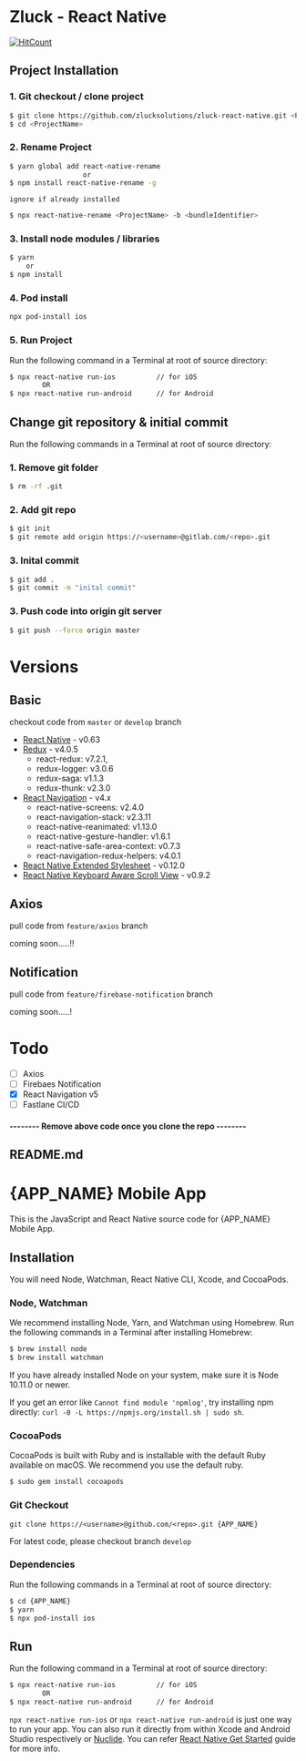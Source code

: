 # Zluck - React Native
[![HitCount](http://hits.dwyl.com/imchintan/zluck-react-native.svg?style=flat-square)](http://hits.dwyl.com/imchintan/zluck-react-native)
## Project Installation
### 1. Git checkout / clone project
```sh
$ git clone https://github.com/zlucksolutions/zluck-react-native.git <ProjectName>
$ cd <ProjectName>
```
### 2. Rename Project  
```sh
$ yarn global add react-native-rename
                  or
$ npm install react-native-rename -g
```
`ignore if already installed`
```sh
$ npx react-native-rename <ProjectName> -b <bundleIdentifier>
```
### 3. Install node modules / libraries
```sh
$ yarn  
    or  
$ npm install
```
### 4. Pod install
```sh
npx pod-install ios
```
### 5. Run Project

Run the following command in a Terminal at root of source directory:

```sh
$ npx react-native run-ios          // for iOS
        OR
$ npx react-native run-android      // for Android
```

## Change git repository & initial commit 
Run the following commands in a Terminal at root of source directory:

### 1. Remove git folder
```sh
$ rm -rf .git
```
### 2. Add git repo 
```sh
$ git init
$ git remote add origin https://<username>@gitlab.com/<repo>.git
```
### 3. Inital commit
```sh
$ git add .
$ git commit -m "inital commit"
```
### 3. Push code into origin git server
```sh
$ git push --force origin master
```
# Versions
## Basic 
checkout code from `master` or `develop` branch
- [React Native](https://reactnative.dev/docs/getting-started)  - v0.63
- [Redux](https://redux.js.org/introduction/getting-started) - v4.0.5
  - react-redux: v7.2.1, 
  - redux-logger: v3.0.6
  - redux-saga: v1.1.3
  - redux-thunk: v2.3.0
- [React Navigation](https://reactnavigation.org/docs/4.x/getting-started)  - v4.x
  - react-native-screens: v2.4.0
  - react-navigation-stack: v2.3.11 
  - react-native-reanimated: v1.13.0
  - react-native-gesture-handler: v1.6.1
  - react-native-safe-area-context: v0.7.3
  - react-navigation-redux-helpers: v4.0.1
- [React Native Extended Stylesheet](https://github.com/vitalets/react-native-extended-stylesheet) - v0.12.0
- [React Native Keyboard Aware Scroll View](https://github.com/APSL/react-native-keyboard-aware-scroll-view) - v0.9.2
## Axios 
pull code from `feature/axios` branch

coming soon.....!!

## Notification 
pull code from `feature/firebase-notification` branch

coming soon.....!

# Todo
- [ ] Axios
- [ ] Firebaes Notification
- [x] React Navigation v5
- [ ] Fastlane  CI/CD

#### -------- Remove above code once you clone the repo --------


README.md
------------ 

# {APP_NAME} Mobile App
This is the JavaScript and React Native source code for {APP_NAME} Mobile App.


## Installation
You will need Node, Watchman, React Native CLI, Xcode, and CocoaPods.

### Node, Watchman

We recommend installing Node, Yarn, and Watchman using Homebrew. Run the following commands in a Terminal after installing Homebrew:

```sh
$ brew install node
$ brew install watchman
```

If you have already installed Node on your system, make sure it is Node 10.11.0 or newer.

If you get an error like `Cannot find module 'npmlog'`, try installing npm directly: `curl -0 -L https://npmjs.org/install.sh | sudo sh`.


### CocoaPods

CocoaPods is built with Ruby and is installable with the default Ruby available on macOS. We recommend you use the default ruby.

```sh
$ sudo gem install cocoapods
```

### Git Checkout

```base
git clone https://<username>@github.com/<repo>.git {APP_NAME}
```
For latest code, please checkout branch `develop`

### Dependencies

Run the following commands in a Terminal at root of source directory:

``` bash
$ cd {APP_NAME}
$ yarn
$ npx pod-install ios
```

## Run

Run the following command in a Terminal at root of source directory:

```sh
$ npx react-native run-ios          // for iOS
        OR
$ npx react-native run-android      // for Android
```

`npx react-native run-ios` or `npx react-native run-android` is just one way to run your app. You can also run it directly from within Xcode and Android Studio respectively or [Nuclide](https://nuclide.io/). You can refer [React Native Get Started](https://reactnative.dev/docs/getting-started) guide for more info.
